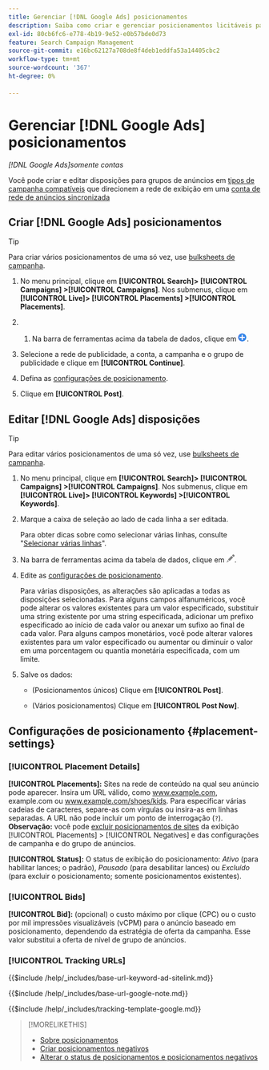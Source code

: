 ```yaml
---
title: Gerenciar [!DNL Google Ads] posicionamentos
description: Saiba como criar e gerenciar posicionamentos licitáveis para  [!DNL Google Ads] grupos de anúncios.
exl-id: 80cb6fc6-e778-4b19-9e52-e0b57bde0d73
feature: Search Campaign Management
source-git-commit: e16bc62127a708de8f4deb1eddfa53a14405cbc2
workflow-type: tm+mt
source-wordcount: '367'
ht-degree: 0%

---
```


# Gerenciar [!DNL Google Ads] posicionamentos

*[!DNL Google Ads]somente contas*

Você pode criar e editar disposições para grupos de anúncios em [tipos de campanha compatíveis](/help/search-social-commerce/introduction/supported-inventory.md) que direcionem a rede de exibição em uma [conta de rede de anúncios sincronizada](/help/search-social-commerce/campaign-management/accounts/ad-network-account-about.md)

## Criar [!DNL Google Ads] posicionamentos

>[!TIP]
>
>Para criar vários posicionamentos de uma só vez, use [bulksheets de campanha](/help/search-social-commerce/campaign-management/bulksheets/bulksheet-about.md).

1. No menu principal, clique em **[!UICONTROL Search]> [!UICONTROL Campaigns] >[!UICONTROL Campaigns]**. Nos submenus, clique em **[!UICONTROL Live]> [!UICONTROL Placements] >[!UICONTROL Placements]**.

1. &#x200B;
   1. Na barra de ferramentas acima da tabela de dados, clique em ![Criar](/help/search-social-commerce/assets/add.png "Criar").

1. Selecione a rede de publicidade, a conta, a campanha e o grupo de publicidade e clique em **[!UICONTROL Continue]**.

1. Defina as [configurações de posicionamento](#placement-settings).

1. Clique em **[!UICONTROL Post]**.

## Editar [!DNL Google Ads] disposições

>[!TIP]
>
>Para editar vários posicionamentos de uma só vez, use [bulksheets de campanha](/help/search-social-commerce/campaign-management/bulksheets/bulksheet-about.md).

1. No menu principal, clique em **[!UICONTROL Search]> [!UICONTROL Campaigns] >[!UICONTROL Campaigns]**. Nos submenus, clique em **[!UICONTROL Live]> [!UICONTROL Keywords] >[!UICONTROL Keywords]**.

1. Marque a caixa de seleção ao lado de cada linha a ser editada.

   Para obter dicas sobre como selecionar várias linhas, consulte &quot;[Selecionar várias linhas](/help/search-social-commerce/common-tasks/navigation-editing-selection/multiple-rows-select.md)&quot;.

1. Na barra de ferramentas acima da tabela de dados, clique em ![Editar](/help/search-social-commerce/assets/edit.png "Editar").

1. Edite as [configurações de posicionamento](#placement-settings).

   Para várias disposições, as alterações são aplicadas a todas as disposições selecionadas. Para alguns campos alfanuméricos, você pode alterar os valores existentes para um valor especificado, substituir uma string existente por uma string especificada, adicionar um prefixo especificado ao início de cada valor ou anexar um sufixo ao final de cada valor. Para alguns campos monetários, você pode alterar valores existentes para um valor especificado ou aumentar ou diminuir o valor em uma porcentagem ou quantia monetária especificada, com um limite.

1. Salve os dados:

   * (Posicionamentos únicos) Clique em **[!UICONTROL Post]**.

   * (Vários posicionamentos) Clique em **[!UICONTROL Post Now]**.

## Configurações de posicionamento {#placement-settings}

### [!UICONTROL Placement Details]

**[!UICONTROL Placements]:** Sites na rede de conteúdo na qual seu anúncio pode aparecer. Insira um URL válido, como www.example.com, example.com ou www.example.com/shoes/kids. Para especificar várias cadeias de caracteres, separe-as com vírgulas ou insira-as em linhas separadas. A URL não pode incluir um ponto de interrogação (`?`). **Observação:** você pode [excluir posicionamentos de sites](placement-negative-create.md) da exibição [!UICONTROL Placements] > [!UICONTROL Negatives] e das configurações de campanha e do grupo de anúncios.

**[!UICONTROL Status]:** O status de exibição do posicionamento: *Ativo* (para habilitar lances; o padrão), *Pausado* (para desabilitar lances) ou *Excluído* (para excluir o posicionamento; somente posicionamentos existentes).

### [!UICONTROL Bids]

**[!UICONTROL Bid]:** (opcional) o custo máximo por clique (CPC) ou o custo por mil impressões visualizáveis (vCPM) para o anúncio baseado em posicionamento, dependendo da estratégia de oferta da campanha. Esse valor substitui a oferta de nível de grupo de anúncios.

<!-- If the placement is in a standard optimized portfolio, then the specified bid is applied for one day. Afterward, the optimization capability places bids according to its own calculations. -->

### [!UICONTROL Tracking URLs]

<!-- **[!UICONTROL Base URL]:** -->

{{$include /help/_includes/base-url-keyword-ad-sitelink.md}}

<!-- note -->

{{$include /help/_includes/base-url-google-note.md}}

<!-- **[!UICONTROL Tracking Template]:** -->

{{$include /help/_includes/tracking-template-google.md}}

>[!MORELIKETHIS]
>
>* [Sobre posicionamentos](placement-about.md)
>* [Criar posicionamentos negativos](placement-negative-create.md)
>* [Alterar o status de posicionamentos e posicionamentos negativos](placement-status-edit.md)

